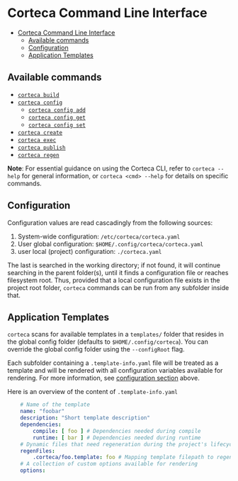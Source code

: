# Corteca Command Line Interface

- [Corteca Command Line Interface](#corteca-command-line-interface)
  - [Available commands](#available-commands)
  - [Configuration](#configuration)
  - [Application Templates](#application-templates)

## Available commands

- [`corteca build`](reference/corteca_build.md)
- [`corteca config`](reference/corteca_config.md)
   - [`corteca config add`](reference/corteca_config_add.md)
   - [`corteca config get`](reference/corteca_config_get.md)
   - [`corteca config set`](reference/corteca_config_set.md)
- [`corteca create`](reference/corteca_create.md)
- [`corteca exec`](reference/corteca_exec.md)
- [`corteca publish`](reference/corteca_publish.md)
- [`corteca regen`](reference/corteca_regen.md)

**Note**: For essential guidance on using the Corteca CLI, refer to `corteca --help` for general information, or `corteca <cmd> --help` for details on specific commands.

## Configuration

Configuration values are read cascadingly from the following sources:

1. System-wide configuration: `/etc/corteca/corteca.yaml`
1. User global configuration: `$HOME/.config/corteca/corteca.yaml`
1. user local (project) configuration: `./corteca.yaml`

The last is searched in the working directory; if not found, it will continue searching in the parent folder(s), until it finds a configuration file or reaches filesystem root. Thus, provided that a local configuration file exists in the project root folder, `corteca` commands can be run from any subfolder inside that.

## Application Templates

`corteca` scans for available templates in a `templates/` folder that resides in the global config folder (defaults to `$HOME/.config/corteca`). You can override the global config folder using the `--configRoot` flag.

Each subfolder containing a `.template-info.yaml` file will be treated as a template and will be rendered with all configuration variables available for rendering. For more information, see [configuration section](#configuration) above.

Here is an overview of the content of `.template-info.yaml`

```yaml
    # Name of the template
    name: "foobar"
    description: "Short template description"
    dependencies:
        compile: [ foo ] # Dependencies needed during compile
        runtime: [ bar ] # Dependencies needed during runtime
    # Dynamic files that need regeneration during the project's lifecycle
    regenFiles:
        .corteca/foo.template: foo # Mapping template filepath to regenerated filepath
    # A collection of custom options available for rendering
    options:
```

